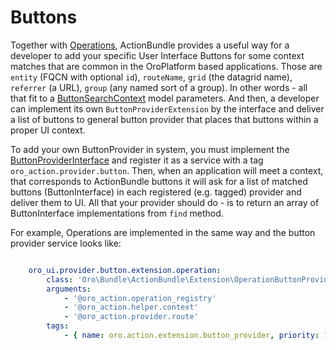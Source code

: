 Buttons
=======

Together with [Operations](./operations.md), ActionBundle provides a useful way for a developer to add your specific
 User Interface Buttons for some context matches that are common in the OroPlatform based applications.
Those are `entity` (FQCN with optional `id`), `routeName`, `grid` (the datagrid name), `referrer` (a URL), `group` (any named sort of a group).
 In other words - all that fit to a [ButtonSearchContext](../../Model/ButtonSearchContext.php) model parameters.
And then, a developer can implement its own `ButtonProviderExtension` by the interface and deliver a list of buttons
 to general button provider that places that buttons within a proper UI context.

To add your own ButtonProvider in system, you must implement the [ButtonProviderInterface](../../Model/ButtonProviderInterface.php) 
and register it as a service with a tag `oro_action.provider.button`. 
Then, when an application will meet a context, that corresponds to ActionBundle buttons it will ask for a list of matched buttons (ButtonInterface) in each registered (e.g. tagged) provider and deliver them to UI.
All that your provider should do - is to return an array of ButtonInterface implementations from `find` method.

For example, Operations are implemented in the same way and the button provider service looks like:
```YAML

    oro_ui.provider.button.extension.operation:
        class: 'Oro\Bundle\ActionBundle\Extension\OperationButtonProviderExtension'
        arguments:
            - '@oro_action.operation_registry'
            - '@oro_action.helper.context'
            - '@oro_action.provider.route'
        tags:
            - { name: oro.action.extension.button_provider, priority: 100 }

```
